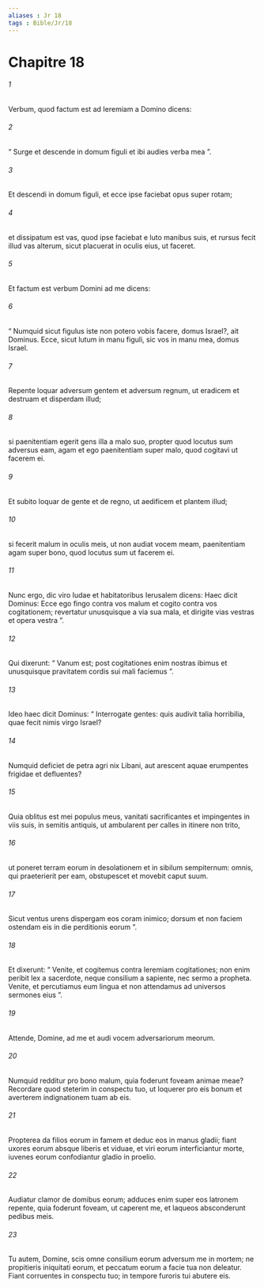 ```yaml
---
aliases : Jr 18
tags : Bible/Jr/18
---
```


# Chapitre 18

###### 1
Verbum, quod factum est ad Ieremiam a Domino dicens: 
###### 2
“ Surge et descende in domum figuli et ibi audies verba mea ”. 
###### 3
Et descendi in domum figuli, et ecce ipse faciebat opus super rotam; 
###### 4
et dissipatum est vas, quod ipse faciebat e luto manibus suis, et rursus fecit illud vas alterum, sicut placuerat in oculis eius, ut faceret. 
###### 5
Et factum est verbum Domini ad me dicens: 
###### 6
“ Numquid sicut figulus iste non potero vobis facere, domus Israel?, ait Dominus. Ecce, sicut lutum in manu figuli, sic vos in manu mea, domus Israel. 
###### 7
Repente loquar adversum gentem et adversum regnum, ut eradicem et destruam et disperdam illud; 
###### 8
si paenitentiam egerit gens illa a malo suo, propter quod locutus sum adversus eam, agam et ego paenitentiam super malo, quod cogitavi ut facerem ei. 
###### 9
Et subito loquar de gente et de regno, ut aedificem et plantem illud; 
###### 10
si fecerit malum in oculis meis, ut non audiat vocem meam, paenitentiam agam super bono, quod locutus sum ut facerem ei. 
###### 11
Nunc ergo, dic viro Iudae et habitatoribus Ierusalem dicens: Haec dicit Dominus: Ecce ego fingo contra vos malum et cogito contra vos cogitationem; revertatur unusquisque a via sua mala, et dirigite vias vestras et opera vestra ”. 
###### 12
Qui dixerunt: “ Vanum est; post cogitationes enim nostras ibimus et unusquisque pravitatem cordis sui mali faciemus ”.
###### 13
Ideo haec dicit Dominus: “ Interrogate gentes: quis audivit talia horribilia, quae fecit nimis virgo Israel?
###### 14
Numquid deficiet de petra agri nix Libani, aut arescent aquae erumpentes frigidae et defluentes?
###### 15
Quia oblitus est mei populus meus, vanitati sacrificantes et impingentes in viis suis, in semitis antiquis, ut ambularent per calles in itinere non trito,
###### 16
ut poneret terram eorum in desolationem et in sibilum sempiternum: omnis, qui praeterierit per eam, obstupescet et movebit caput suum.
###### 17
Sicut ventus urens dispergam eos coram inimico; dorsum et non faciem ostendam eis in die perditionis eorum ”.
###### 18
Et dixerunt: “ Venite, et cogitemus contra Ieremiam cogitationes; non enim peribit lex a sacerdote, neque consilium a sapiente, nec sermo a propheta. Venite, et percutiamus eum lingua et non attendamus ad universos sermones eius ”.
###### 19
Attende, Domine, ad me et audi vocem adversariorum meorum.
###### 20
Numquid redditur pro bono malum, quia foderunt foveam animae meae? Recordare quod steterim in conspectu tuo, ut loquerer pro eis bonum et averterem indignationem tuam ab eis.
###### 21
Propterea da filios eorum in famem et deduc eos in manus gladii; fiant uxores eorum absque liberis et viduae, et viri eorum interficiantur morte, iuvenes eorum confodiantur gladio in proelio.
###### 22
Audiatur clamor de domibus eorum; adduces enim super eos latronem repente, quia foderunt foveam, ut caperent me, et laqueos absconderunt pedibus meis.
###### 23
Tu autem, Domine, scis omne consilium eorum adversum me in mortem; ne propitieris iniquitati eorum, et peccatum eorum a facie tua non deleatur. Fiant corruentes in conspectu tuo; in tempore furoris tui abutere eis.
